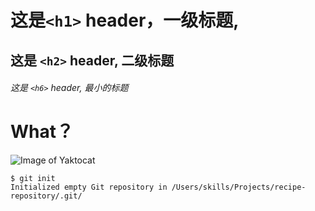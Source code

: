 # 这是`<h1>` header，一级标题,

## 这是 `<h2>` header, 二级标题

###### 这是 `<h6>` header, 最小的标题

# What？

![Image of Yaktocat](https://octodex.github.com/images/yaktocat.png)

```
$ git init
Initialized empty Git repository in /Users/skills/Projects/recipe-repository/.git/
```
